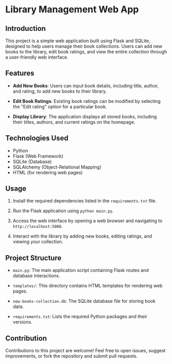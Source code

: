# Library Management Web App

## Introduction

This project is a simple web application built using Flask and SQLite, designed to help users manage their book collections. Users can add new books to the library, edit book ratings, and view the entire collection through a user-friendly web interface.

## Features

- **Add New Books**: Users can input book details, including title, author, and rating, to add new books to their library.

- **Edit Book Ratings**: Existing book ratings can be modified by selecting the "Edit rating" option for a particular book.

- **Display Library**: The application displays all stored books, including their titles, authors, and current ratings on the homepage.

## Technologies Used

- Python
- Flask (Web Framework)
- SQLite (Database)
- SQLAlchemy (Object-Relational Mapping)
- HTML (for rendering web pages)

## Usage

1. Install the required dependencies listed in the `requirements.txt` file.

2. Run the Flask application using `python main.py`.

3. Access the web interface by opening a web browser and navigating to `http://localhost:5000`.

4. Interact with the library by adding new books, editing ratings, and viewing your collection.

## Project Structure

- `main.py`: The main application script containing Flask routes and database interactions.

- `templates/`: This directory contains HTML templates for rendering web pages.

- `new-books-collection.db`: The SQLite database file for storing book data.

- `requirements.txt`: Lists the required Python packages and their versions.

## Contribution

Contributions to this project are welcome! Feel free to open issues, suggest improvements, or fork the repository and submit pull requests.


